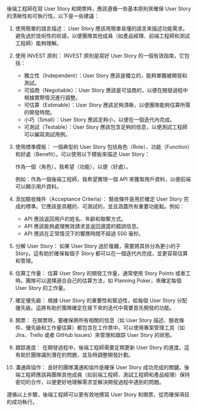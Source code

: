 後端工程師在寫 User Story 和開票時，應該遵循一些基本原則來確保 User Story 的清晰性和可執行性。以下是一些建議：

1. 使用簡單的語言描述：
   User Story 應該用簡單易懂的語言來描述功能需求。避免過於技術性的術語，以便團隊其他成員（如產品經理、前端工程師和測試工程師）能夠理解。

2. 使用 INVEST 原則：
   INVEST 原則是寫好 User Story 的一個有效指南，它包括：

   - 獨立性（Independent）：User Story 應該是獨立的，能夠單獨被開發和測試。
   - 可協商（Negotiable）：User Story 應該是可協商的，以便在開發過程中根據實際情況進行調整。
   - 可估算（Estimable）：User Story 應該足夠清晰，以便團隊能夠估算所需的開發時間。
   - 小巧（Small）：User Story 應該足夠小，以便在一個迭代內完成。
   - 可測試（Testable）：User Story 應該包含足夠的信息，以便測試工程師可以編寫測試用例。

3. 使用標準模板：
   一個典型的 User Story 包括角色（Role）、功能（Function）和好處（Benefit）。可以使用以下模板來描述 User Story：

   作為一個（角色），我希望（功能），以便（好處）。

   例如：作為一個後端工程師，我希望實現一個 API 來獲取用戶資料，以便前端可以顯示用戶資料。

4. 添加驗收條件（Acceptance Criteria）：
   驗收條件是用於確定 User Story 完成的標準。它應該是具體的、可測試的，並且涵蓋所有重要功能點。例如：

   - API 應該返回用戶的姓名、年齡和聯繫方式。
   - API 應該能夠處理無效請求並返回適當的錯誤信息。
   - API 應該在正常情況下的響應時間不超過 500 毫秒。

5. 分解 User Story：
   如果 User Story 過於複雜，需要將其拆分為更小的子 Story。這有助於確保每個子 Story 都可以在一個迭代內完成，並更容易估算和管理。

6. 估算工作量：
   估算 User Story 的開發工作量，通常使用 Story Points 或者工時。團隊可以選擇適合自己的估算方法，如 Planning Poker，來確定每個 User Story 的工作量。

7. 確定優先級：
   根據 User Story 的重要性和緊迫性，給每個 User Story 分配優先級。這將有助於團隊確定在接下來的迭代中需要首先開發的功能。

8. 開票：
   在開票時，要確保將所有相關的信息（如 User Story 描述、驗收條件、優先級和工作量估算）都包含在工作票中。可以使用專案管理工具（如 Jira、Trello 或者 GitHub Issues）來管理和跟踪 User Story 的狀態。

9. 跟踪進度：
   在開發過程中，後端工程師需要定期更新 User Story 的進度。這有助於團隊識別潛在的問題，並及時調整開發計劃。

10. 溝通與協作：
    良好的團隊溝通和協作是確保 User Story 成功完成的關鍵。後端工程師應該與團隊其他成員（如前端工程師、測試工程師和產品經理）保持密切的合作，以便更好地理解需求並解決開發過程中遇到的問題。

遵循以上步驟，後端工程師可以更有效地撰寫 User Story 和開票，從而確保項目的成功執行。